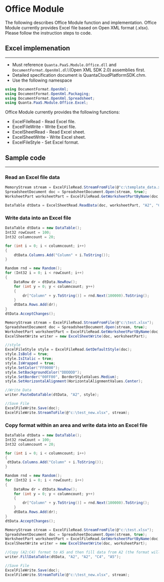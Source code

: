
Office Module
================

The following describes Office Module function and implementation. Office Module currently provides Excel file based on Open XML format (.xlsx). Please follow the instruction steps to code.

## Excel implemenation
-----------------

* Must reference `Quanta.PaaS.Module.Office.dll` and `DocumentFormat.OpenXml.dll`(Open XML SDK 2.0) assemblies first.
* Detailed specification document is QuantaCloudPlatformSDK.chm.
* Use the following namespace

```csharp
using DocumentFormat.OpenXml;
using DocumentFormat.OpenXml.Packaging;
using DocumentFormat.OpenXml.Spreadsheet;
using Quanta.PaaS.Module.Office.Excel;
```

Office Module currently provides the following functions:

* ExcelFileRead - Read Excel file.
* ExcelFileWrite - Write Excel file.
* ExcelSheetRead - Read Excel sheet.
* ExcelSheetWrite - Write Excel sheet.
* ExcelFileStyle - Set Excel format.

## Sample code
-----------------

### Read an Excel file data

```csharp
MemoryStream stream = ExcelFileRead.StreamFromFile(@"c:\template_data.xlsx");
SpreadsheetDocument doc = SpreadsheetDocument.Open(stream, true);
WorksheetPart worksheetPart = ExcelFileRead.GetWorksheetPartByName(doc, "Sheet1");

DataTable dtData = ExcelSheetRead.ReadData(doc, worksheetPart, "A2", "C4");
```

### Write data into an Excel file

```csharp
DataTable dtData = new DataTable();
Int32 rowCount = 100;
Int32 columncount = 20;

for (int i = 0; i < columncount; i++)
{
	dtData.Columns.Add("Column" + i.ToString());
}

Random rnd = new Random();
for (Int32 i = 0; i < rowCount; i++)
{
	DataRow dr = dtData.NewRow();
	for (int y = 0; y < columncount; y++)
	{
		dr["Column" + y.ToString()] = rnd.Next(100000).ToString();
	}
	dtData.Rows.Add(dr);
}
dtData.AcceptChanges();

MemoryStream stream = ExcelFileRead.StreamFromFile(@"c:\test.xlsx");
SpreadsheetDocument doc = SpreadsheetDocument.Open(stream, true);
WorksheetPart worksheetPart = ExcelFileRead.GetWorksheetPartByName(doc, "Sheet1");
ExcelSheetWrite writer = new ExcelSheetWrite(doc, worksheetPart);

//style
ExcelFileStyle style = ExcelFileRead.GetDefaultStyle(doc);
style.IsBold = true;
style.IsItalic = true;
style.IsWrapped = true;
style.SetColor("FF0000");
style.SetBackgroundColor("DDDDDD");
style.SetBorder("00FF00", BorderStyleValues.Medium);
style.SetHorizontalAlignment(HorizontalAlignmentValues.Center);

//Write Data
writer.PasteDataTable(dtData, "A2", style);

//Save File
ExcelFileWrite.Save(doc);
ExcelFileWrite.StreamToFile(@"c:\test_new.xlsx", stream);
```

### Copy format within an area and write data into an Excel file

```csharp
DataTable dtData = new DataTable();
Int32 rowCount = 100;
Int32 columncount = 20;

for (int i = 0; i < columncount; i++)
{
 dtData.Columns.Add("Column" + i.ToString());
}

Random rnd = new Random();
for (Int32 i = 0; i < rowCount; i++)
{
	DataRow dr = dtData.NewRow();
	for (int y = 0; y < columncount; y++)
	{
		dr["Column" + y.ToString()] = rnd.Next(100000).ToString();
	}
	dtData.Rows.Add(dr);
}
dtData.AcceptChanges();

MemoryStream stream = ExcelFileRead.StreamFromFile(@"c:\test.xlsx");
SpreadsheetDocument doc = SpreadsheetDocument.Open(stream, true);
WorksheetPart worksheetPart = ExcelFileRead.GetWorksheetPartByName(doc, "Sheet1");
ExcelSheetWrite writer = new ExcelSheetWrite(doc, worksheetPart);

//Copy (A2:C4) format to A5 and then fill data from A2 (the format will be copied circularly according to the rows of data)
writer.FillDataTable(dtData, "A2", "A2", "C4", "A5");

//Save File
ExcelFileWrite.Save(doc);
ExcelFileWrite.StreamToFile(@"c:\test_new.xlsx", stream);
```

